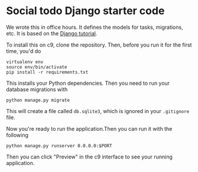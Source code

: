 # Social todo Django starter code

We wrote this in office hours. It defines the models for tasks,
migrations, etc. It is based on the 
[Django tutorial](https://docs.djangoproject.com/en/1.9/intro/).

To install this on c9, clone the repository. Then, before you run it
for the first time, you'd do

```
virtualenv env
source env/bin/activate
pip install -r requirements.txt
```
This installs your Python dependencies. Then you need to run your database
migrations with 

```
python manage.py migrate
```

This will create a file called `db.sqlite3`, which is ignored in your
`.gitignore` file. 

Now you're ready to run the application.Then you can run it with the following

```
python manage.py runserver 0.0.0.0:$PORT
```

Then you can click "Preview" in the c9 interface to see your running application.